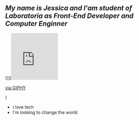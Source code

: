 
## ***My name is Jessica and I'am student of Laboratoria as Front-End Developer and Computer Enginner***
![](<iframe src="https://giphy.com/embed/i4MAH84pqe2m2aVojc" width="150" frameBorder="0" allowFullScreen></iframe><p><a href="https://giphy.com/gifs/i4MAH84pqe2m2aVojc">via GIPHY</a></p>)


- I love tech 
- I'm looking to change the world 



<!--
**Jessi19Jassi/Jessi19Jassi** is a ✨ _special_ ✨ repository because its `README.md` (this file) appears on your GitHub profile.

Here are some ideas to get you started:

- 🔭 I’m currently working on ...
- 🌱 I’m currently learning ...
- 👯 I’m looking to collaborate on ...
- 🤔 I’m looking for help with ...
- 💬 Ask me about ...
- 📫 How to reach me: ...
- 😄 Pronouns: ...
- ⚡ Fun fact: ...
-->
